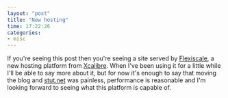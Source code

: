 ```yaml
---
layout: "post"
title: "New hosting"
time: 17:22:26
categories: 
- misc
---
```

If you're seeing this post then you're seeing a site served by <a href="http://www.flexiscale.com/" title="Utility Computing On-Demand">Flexiscale</a>, a new hosting platform from <a href="http://www.xcalibre.co.uk/" title="UK-based web hosting">Xcalibre</a>. When I've been using it for a little while I'll be able to say more about it, but for now it's enough to say that moving the blog and <a href="http://stut.net/" title="Stut.net - The personal homepage of Stuart Dallas">stut.net</a> was painless, performance is reasonable and I'm looking forward to seeing what this platform is capable of.